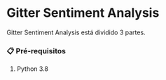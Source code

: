# Gitter Sentiment Analysis

Gitter Sentiment Analysis está dividido 3 partes.

### 📋 Pré-requisitos
1. Python 3.8

